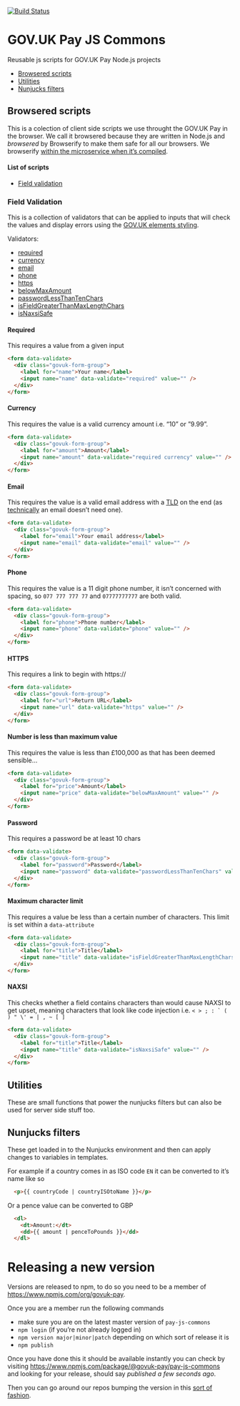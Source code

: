 [![Build Status](https://travis-ci.org/alphagov/pay-js-commons.svg?branch=master)](https://travis-ci.org/alphagov/pay-js-commons)


# GOV.UK Pay JS Commons
Reusable js scripts for GOV.UK Pay Node.js projects

- [Browsered scripts](#browsered-scripts)
- [Utilities](#utilities)
- [Nunjucks filters](#nunjucks-filters)

## Browsered scripts
This is a colection of client side scripts we use throught the GOV.UK 
Pay in the browser. We call it browsered because they are written in 
Node.js and _browsered_ by Browserify to make them safe for all our 
browsers. We browserify [within the microservice when it’s compiled](https://github.com/alphagov/pay-selfservice/blob/master/Gruntfile.js#L128).

#### List of scripts
- [Field validation](#field-validation)

### Field Validation
This is a collection of validators that can be applied to inputs that
will check the values and display errors using the [GOV.UK elements styling](https://govuk-elements.herokuapp.com/errors/#summarise-errors).

Validators:
- [required](#required)
- [currency](#currency)
- [email](#email)
- [phone](#phone)
- [https](#https)
- [belowMaxAmount](#number-is-less-than-maximum-value)
- [passwordLessThanTenChars](#password)
- [isFieldGreaterThanMaxLengthChars](#maximum-character-limit)
- [isNaxsiSafe](#naxsi)

#### Required
This requires a value from a given input

```html
<form data-validate>
  <div class="govuk-form-group">
    <label for="name">Your name</label>
    <input name="name" data-validate="required" value="" />
  </div>
</form>
```

#### Currency
This requires the value is a valid currency amount i.e. “10” or ”9.99”.

```html
<form data-validate>
  <div class="govuk-form-group">
    <label for="amount">Amount</label>
    <input name="amount" data-validate="required currency" value="" />
  </div>
</form>
```

#### Email
This requires the value is a valid email address with a [TLD](https://en.wikipedia.org/wiki/Top-level_domain) on the end (as [technically](https://www.ietf.org/rfc/rfc822.txt) an email doesn’t need one).

```html
<form data-validate>
  <div class="govuk-form-group">
    <label for="email">Your email address</label>
    <input name="email" data-validate="email" value="" />
  </div>
</form>
```

#### Phone
This requires the value is a 11 digit phone number, it isn’t concerned
with spacing, so `077 777 777 77` and `07777777777` are both valid.

```html
<form data-validate>
  <div class="govuk-form-group">
    <label for="phone">Phone number</label>
    <input name="phone" data-validate="phone" value="" />
  </div>
</form>
```

#### HTTPS
This requires a link to begin with https://

```html
<form data-validate>
  <div class="govuk-form-group">
    <label for="url">Return URL</label>
    <input name="url" data-validate="https" value="" />
  </div>
</form>
```

#### Number is less than maximum value
This requires the value is less than £100,000 as that has been deemed sensible…

```html
<form data-validate>
  <div class="govuk-form-group">
    <label for="price">Amount</label>
    <input name="price" data-validate="belowMaxAmount" value="" />
  </div>
</form>
```

#### Password
This requires a password be at least 10 chars

```html
<form data-validate>
  <div class="govuk-form-group">
    <label for="password">Password</label>
    <input name="password" data-validate="passwordLessThanTenChars" value="" />
  </div>
</form>
```

#### Maximum character limit
This requires a value be less than a certain number of characters. This limit
is set within a `data-attribute`

```html
<form data-validate>
  <div class="govuk-form-group">
    <label for="title">Title</label>
    <input name="title" data-validate="isFieldGreaterThanMaxLengthChars" data-validate-max-length="255" value="" />
  </div>
</form>
```

#### NAXSI
This checks whether a field contains characters than would cause NAXSI to get upset,
meaning characters that look like code injection
i.e. ``< > ; : ` ( ) " \' = | , ~ [ ]``

```html
<form data-validate>
  <div class="govuk-form-group">
    <label for="title">Title</label>
    <input name="title" data-validate="isNaxsiSafe" value="" />
  </div>
</form>
```

## Utilities

These are small functions that power the nunjucks filters but can also be used for server side stuff too.

## Nunjucks filters

These get loaded in to the Nunjucks environment and then can apply changes to variables in templates.

For example if a country comes in as ISO code `EN` it can be converted to it’s name like so

```html
  <p>{{ countryCode | countryISOtoName }}</p>
```

Or a pence value can be converted to GBP

```html
  <dl>
    <dt>Amount:</dt>
    <dd>{{ amount | penceToPounds }}</dd>
  </dl>
```
# Releasing a new version

Versions are released to npm, to do so you need to be a member of https://www.npmjs.com/org/govuk-pay.

Once you are a member run the following commands

- make sure you are on the latest master version of `pay-js-commons`
- `npm login` (if you’re not already logged in)
- `npm version major|minor|patch` depending on which sort of release it is
- `npm publish`

Once you have done this it should be available instantly you can check by visiting https://www.npmjs.com/package/@govuk-pay/pay-js-commons and looking for your release, should say _published a few seconds ago_.

Then you can go around our repos bumping the version in this [sort of fashion](https://github.com/alphagov/pay-frontend/pull/940).
